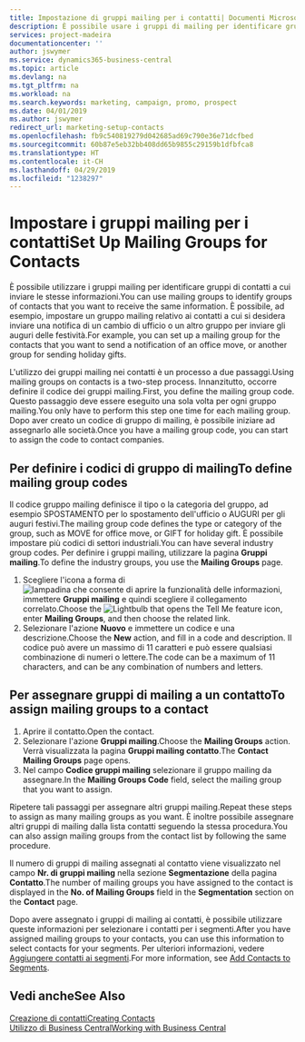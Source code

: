 ```yaml
---
title: Impostazione di gruppi mailing per i contatti| Documenti Microsoft
description: È possibile usare i gruppi di mailing per identificare gruppi di contatti a cui inviare le stesse informazioni, ad esempio per una campagna marketing o promozionale.
services: project-madeira
documentationcenter: ''
author: jswymer
ms.service: dynamics365-business-central
ms.topic: article
ms.devlang: na
ms.tgt_pltfrm: na
ms.workload: na
ms.search.keywords: marketing, campaign, promo, prospect
ms.date: 04/01/2019
ms.author: jswymer
redirect_url: marketing-setup-contacts
ms.openlocfilehash: fb9c540819279d042685ad69c790e36e71dcfbed
ms.sourcegitcommit: 60b87e5eb32bb408dd65b9855c29159b1dfbfca8
ms.translationtype: HT
ms.contentlocale: it-CH
ms.lasthandoff: 04/29/2019
ms.locfileid: "1238297"
---
```

# <a name="set-up-mailing-groups-for-contacts"></a><span data-ttu-id="f8e51-103">Impostare i gruppi mailing per i contatti</span><span class="sxs-lookup"><span data-stu-id="f8e51-103">Set Up Mailing Groups for Contacts</span></span>
<span data-ttu-id="f8e51-104">È possibile utilizzare i gruppi mailing per identificare gruppi di contatti a cui inviare le stesse informazioni.</span><span class="sxs-lookup"><span data-stu-id="f8e51-104">You can use mailing groups to identify groups of contacts that you want to receive the same information.</span></span> <span data-ttu-id="f8e51-105">È possibile, ad esempio, impostare un gruppo mailing relativo ai contatti a cui si desidera inviare una notifica di un cambio di ufficio o un altro gruppo per inviare gli auguri delle festività.</span><span class="sxs-lookup"><span data-stu-id="f8e51-105">For example, you can set up a mailing group for the contacts that you want to send a notification of an office move, or another group for sending holiday gifts.</span></span>

<span data-ttu-id="f8e51-106">L'utilizzo dei gruppi mailing nei contatti è un processo a due passaggi.</span><span class="sxs-lookup"><span data-stu-id="f8e51-106">Using mailing groups on contacts is a two-step process.</span></span> <span data-ttu-id="f8e51-107">Innanzitutto, occorre definire il codice dei gruppi mailing.</span><span class="sxs-lookup"><span data-stu-id="f8e51-107">First, you define the mailing group code.</span></span> <span data-ttu-id="f8e51-108">Questo passaggio deve essere eseguito una sola volta per ogni gruppo mailing.</span><span class="sxs-lookup"><span data-stu-id="f8e51-108">You only have to perform this step one time for each mailing group.</span></span> <span data-ttu-id="f8e51-109">Dopo aver creato un codice di gruppo di mailing, è possibile iniziare ad assegnarlo alle società.</span><span class="sxs-lookup"><span data-stu-id="f8e51-109">Once you have a mailing group code, you can start to assign the code to contact companies.</span></span>

## <a name="to-define-mailing-group-codes"></a><span data-ttu-id="f8e51-110">Per definire i codici di gruppo di mailing</span><span class="sxs-lookup"><span data-stu-id="f8e51-110">To define mailing group codes</span></span>
<span data-ttu-id="f8e51-111">Il codice gruppo mailing definisce il tipo o la categoria del gruppo, ad esempio SPOSTAMENTO per lo spostamento dell'ufficio o AUGURI per gli auguri festivi.</span><span class="sxs-lookup"><span data-stu-id="f8e51-111">The mailing group code defines the type or category of the group, such as MOVE for office move, or GIFT for holiday gift.</span></span> <span data-ttu-id="f8e51-112">È possibile impostare più codici di settori industriali.</span><span class="sxs-lookup"><span data-stu-id="f8e51-112">You can have several industry group codes.</span></span> <span data-ttu-id="f8e51-113">Per definire i gruppi mailing, utilizzare la pagina **Gruppi mailing**.</span><span class="sxs-lookup"><span data-stu-id="f8e51-113">To define the industry groups, you use the **Mailing Groups** page.</span></span>

1. <span data-ttu-id="f8e51-114">Scegliere l'icona a forma di ![lampadina che consente di aprire la funzionalità delle informazioni](media/ui-search/search_small.png "Informazioni sull'operazione che si desidera eseguire"), immettere **Gruppi mailing** e quindi scegliere il collegamento correlato.</span><span class="sxs-lookup"><span data-stu-id="f8e51-114">Choose the ![Lightbulb that opens the Tell Me feature](media/ui-search/search_small.png "Tell me what you want to do") icon, enter **Mailing Groups**, and then choose the related link.</span></span>
2. <span data-ttu-id="f8e51-115">Selezionare l'azione **Nuovo** e immettere un codice e una descrizione.</span><span class="sxs-lookup"><span data-stu-id="f8e51-115">Choose the **New** action, and fill in a code and description.</span></span> <span data-ttu-id="f8e51-116">Il codice può avere un massimo di 11 caratteri e può essere qualsiasi combinazione di numeri o lettere.</span><span class="sxs-lookup"><span data-stu-id="f8e51-116">The code can be a maximum of 11 characters, and can be any combination of numbers and letters.</span></span>

## <a name="AssignMailGroupContact"></a> <span data-ttu-id="f8e51-117">Per assegnare gruppi di mailing a un contatto</span><span class="sxs-lookup"><span data-stu-id="f8e51-117">To assign mailing groups to a contact</span></span>
1. <span data-ttu-id="f8e51-118">Aprire il contatto.</span><span class="sxs-lookup"><span data-stu-id="f8e51-118">Open the contact.</span></span>
2. <span data-ttu-id="f8e51-119">Selezionare l'azione **Gruppi mailing**.</span><span class="sxs-lookup"><span data-stu-id="f8e51-119">Choose the **Mailing Groups** action.</span></span> <span data-ttu-id="f8e51-120">Verrà visualizzata la pagina **Gruppi mailing contatto**.</span><span class="sxs-lookup"><span data-stu-id="f8e51-120">The **Contact Mailing Groups** page opens.</span></span>
3. <span data-ttu-id="f8e51-121">Nel campo **Codice gruppi mailing** selezionare il gruppo mailing da assegnare.</span><span class="sxs-lookup"><span data-stu-id="f8e51-121">In the **Mailing Groups Code** field, select the mailing group that you want to assign.</span></span>

<span data-ttu-id="f8e51-122">Ripetere tali passaggi per assegnare altri gruppi mailing.</span><span class="sxs-lookup"><span data-stu-id="f8e51-122">Repeat these steps to assign as many mailing groups as you want.</span></span> <span data-ttu-id="f8e51-123">È inoltre possibile assegnare altri gruppi di mailing dalla lista contatti seguendo la stessa procedura.</span><span class="sxs-lookup"><span data-stu-id="f8e51-123">You can also assign mailing groups from the contact list by following the same procedure.</span></span>

<span data-ttu-id="f8e51-124">Il numero di gruppi di mailing assegnati al contatto viene visualizzato nel campo **Nr. di gruppi mailing** nella sezione **Segmentazione** della pagina **Contatto**.</span><span class="sxs-lookup"><span data-stu-id="f8e51-124">The number of mailing groups you have assigned to the contact is displayed in the **No. of Mailing Groups** field in the **Segmentation** section on the **Contact** page.</span></span>

<span data-ttu-id="f8e51-125">Dopo avere assegnato i gruppi di mailing ai contatti, è possibile utilizzare queste informazioni per selezionare i contatti per i segmenti.</span><span class="sxs-lookup"><span data-stu-id="f8e51-125">After you have assigned mailing groups to your contacts, you can use this information to select contacts for your segments.</span></span> <span data-ttu-id="f8e51-126">Per ulteriori informazioni, vedere [Aggiungere contatti ai segmenti](marketing-add-contact-segment.md).</span><span class="sxs-lookup"><span data-stu-id="f8e51-126">For more information, see [Add Contacts to Segments](marketing-add-contact-segment.md).</span></span>

## <a name="see-also"></a><span data-ttu-id="f8e51-127">Vedi anche</span><span class="sxs-lookup"><span data-stu-id="f8e51-127">See Also</span></span>
[<span data-ttu-id="f8e51-128">Creazione di contatti</span><span class="sxs-lookup"><span data-stu-id="f8e51-128">Creating Contacts</span></span>](marketing-create-contact-companies.md)  
[<span data-ttu-id="f8e51-129">Utilizzo di Business Central</span><span class="sxs-lookup"><span data-stu-id="f8e51-129">Working with Business Central</span></span>](ui-work-product.md)
